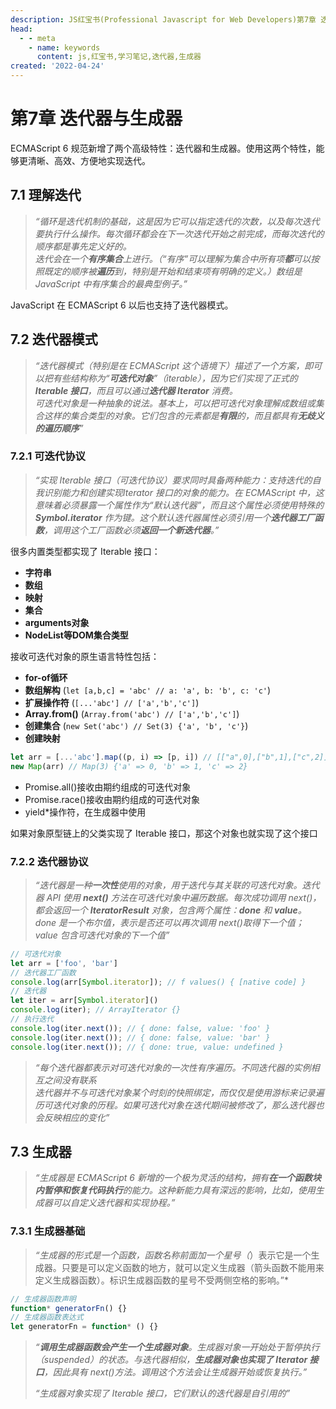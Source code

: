 ```yaml
---
description: JS红宝书(Professional Javascript for Web Developers)第7章 迭代器与生成器学习笔记，供个人复习使用
head:
  - - meta
    - name: keywords
      content: js,红宝书,学习笔记,迭代器,生成器
created: '2022-04-24'
---
```


# 第7章 迭代器与生成器

ECMAScript 6 规范新增了两个高级特性：迭代器和生成器。使用这两个特性，能够更清晰、高效、方便地实现迭代。

## 7.1 理解迭代

>*“循环是迭代机制的基础，这是因为它可以指定迭代的次数，以及每次迭代要执行什么操作。每次循环都会在下一次迭代开始之前完成，而每次迭代的顺序都是事先定义好的。<br/>
迭代会在一个**有序集合**上进行。（“有序”可以理解为集合中所有项**都**可以按照既定的顺序被**遍历**到，特别是开始和结束项有明确的定义。）数组是 JavaScript 中有序集合的最典型例子。”*

JavaScript 在 ECMAScript 6 以后也支持了迭代器模式。

## 7.2 迭代器模式

>*“迭代器模式（特别是在 ECMAScript 这个语境下）描述了一个方案，即可以把有些结构称为“**可迭代对象**”（iterable），因为它们实现了正式的 **Iterable 接口**，而且可以通过**迭代器 Iterator** 消费。<br/>
可迭代对象是一种抽象的说法。基本上，可以把可迭代对象理解成数组或集合这样的集合类型的对象。它们包含的元素都是**有限**的，而且都具有**无歧义的遍历顺序**”*

### 7.2.1 可迭代协议

>*“实现 Iterable 接口（可迭代协议）要求同时具备两种能力：支持迭代的自我识别能力和创建实现Iterator 接口的对象的能力。在 ECMAScript 中，这意味着必须暴露一个属性作为“默认迭代器”，而且这个属性必须使用特殊的 **Symbol.iterator** 作为键。这个默认迭代器属性必须引用一个**迭代器工厂函数**，调用这个工厂函数必须**返回一个新迭代器**。”*

很多内置类型都实现了 Iterable 接口：

- **字符串**
- **数组**
- **映射**
- **集合**
- **arguments对象**
- **NodeList等DOM集合类型**

接收可迭代对象的原生语言特性包括：

- **for-of循环** 
- **数组解构** (`let [a,b,c] = 'abc' // a: 'a', b: 'b', c: 'c'`)
- **扩展操作符** (`[...'abc'] // ['a','b','c']`)
- **Array.from()** (`Array.from('abc') // ['a','b','c']`)
- **创建集合** (`new Set('abc') // Set(3) {'a', 'b', 'c'}`)
- **创建映射**

```js
let arr = [...'abc'].map((p, i) => [p, i]) // [["a",0],["b",1],["c",2]]
new Map(arr) // Map(3) {'a' => 0, 'b' => 1, 'c' => 2}
```

- Promise.all()接收由期约组成的可迭代对象
- Promise.race()接收由期约组成的可迭代对象
- yield*操作符，在生成器中使用

如果对象原型链上的父类实现了 Iterable 接口，那这个对象也就实现了这个接口

### 7.2.2 迭代器协议

>*“迭代器是一种**一次性**使用的对象，用于迭代与其关联的可迭代对象。迭代器 API 使用 **next()** 方法在可迭代对象中遍历数据。每次成功调用 next()，都会返回一个 **IteratorResult** 对象，包含两个属性：**done** 和 **value**。done 是一个布尔值，表示是否还可以再次调用 next()取得下一个值；value 包含可迭代对象的下一个值”*

```js
// 可迭代对象
let arr = ['foo', 'bar']
// 迭代器工厂函数
console.log(arr[Symbol.iterator]); // f values() { [native code] }
// 迭代器
let iter = arr[Symbol.iterator]()
console.log(iter); // ArrayIterator {}
// 执行迭代
console.log(iter.next()); // { done: false, value: 'foo' }
console.log(iter.next()); // { done: false, value: 'bar' }
console.log(iter.next()); // { done: true, value: undefined }
```

>*“每个迭代器都表示对可迭代对象的一次性有序遍历。不同迭代器的实例相互之间没有联系<br/>
迭代器并不与可迭代对象某个时刻的快照绑定，而仅仅是使用游标来记录遍历可迭代对象的历程。如果可迭代对象在迭代期间被修改了，那么迭代器也会反映相应的变化”*

## 7.3 生成器

>*“生成器是 ECMAScript 6 新增的一个极为灵活的结构，拥有**在一个函数块内暂停和恢复代码执行**的能力。这种新能力具有深远的影响，比如，使用生成器可以自定义迭代器和实现协程。”*

### 7.3.1 生成器基础

>*“生成器的形式是一个函数，函数名称前面加一个星号（*）表示它是一个生成器。只要是可以定义函数的地方，就可以定义生成器（箭头函数不能用来定义生成器函数）。标识生成器函数的星号不受两侧空格的影响。”*

```js
// 生成器函数声明
function* generatorFn() {} 
// 生成器函数表达式
let generatorFn = function* () {}
```

>*“**调用生成器函数会产生一个生成器对象**。生成器对象一开始处于暂停执行（suspended）的状态。与迭代器相似，**生成器对象也实现了 Iterator 接口**，因此具有 next()方法。调用这个方法会让生成器开始或恢复执行。”*
>
>*“生成器对象实现了 Iterable 接口，它们默认的迭代器是自引用的”*
